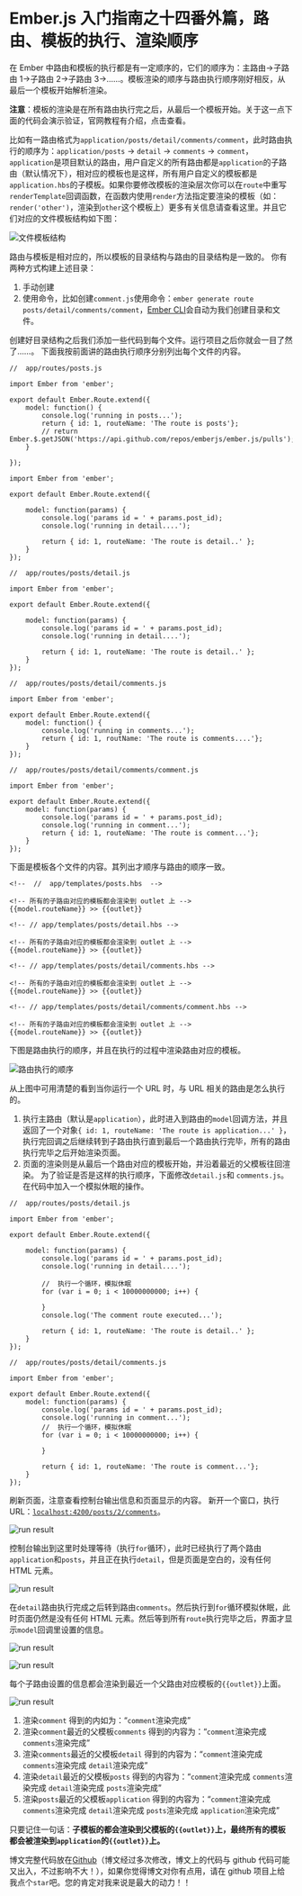 # Ember.js 入门指南之十四番外篇，路由、模板的执行、渲染顺序

在 Ember 中路由和模板的执行都是有一定顺序的，它们的顺序为：主路由->子路由 1->子路由 2->子路由 3->……。模板渲染的顺序与路由执行顺序刚好相反，从最后一个模板开始解析渲染。

**注意**：模板的渲染是在所有路由执行完之后，从最后一个模板开始。关于这一点下面的代码会演示验证，官网教程有介绍，点击查看。

比如有一路由格式为`application/posts/detail/comments/comment`，此时路由执行的顺序为：`application/posts` -> `detail` -> `comments` -> `comment`，`application`是项目默认的路由，用户自定义的所有路由都是`application`的子路由（默认情况下），相对应的模板也是这样，所有用户自定义的模板都是`application.hbs`的子模板。如果你要修改模板的渲染层次你可以在`route`中重写`renderTemplate`回调函数，在函数内使用`render`方法指定要渲染的模板（如：`render('other')`，渲染到`other`这个模板上）更多有关信息请查看这里。并且它们对应的文件模板结构如下图：

![文件模板结构](img/d3609e544891a31a6aa20fd364d93468.jpg)

路由与模板是相对应的，所以模板的目录结构与路由的目录结构是一致的。 你有两种方式构建上述目录：

1.  手动创建
2.  使用命令，比如创建`comment.js`使用命令：`ember generate route posts/detail/comments/comment`，[Ember CLI](http://ember-cli.com/user-guide/)会自动为我们创建目录和文件。

创建好目录结构之后我们添加一些代码到每个文件。运行项目之后你就会一目了然了……。 下面我按前面讲的路由执行顺序分别列出每个文件的内容。

```
//  app/routes/posts.js

import Ember from 'ember';

export default Ember.Route.extend({  
    model: function() { 
        console.log('running in posts...');
        return { id: 1, routeName: 'The route is posts'};
        // return Ember.$.getJSON('https://api.github.com/repos/emberjs/ember.js/pulls');
    }

}); 
```

```
import Ember from 'ember';

export default Ember.Route.extend({

    model: function(params) {
        console.log('params id = ' + params.post_id);
        console.log('running in detail....');

        return { id: 1, routeName: 'The route is detail..' };
    }
}); 
```

```
//  app/routes/posts/detail.js

import Ember from 'ember';

export default Ember.Route.extend({

    model: function(params) {
        console.log('params id = ' + params.post_id);
        console.log('running in detail....');

        return { id: 1, routeName: 'The route is detail..' };
    }
}); 
```

```
//  app/routes/posts/detail/comments.js

import Ember from 'ember';

export default Ember.Route.extend({  
    model: function() {
        console.log('running in comments...');
        return { id: 1, routName: 'The route is comments....'};
    }
}); 
```

```
//  app/routes/posts/detail/comments/comment.js

import Ember from 'ember';

export default Ember.Route.extend({  
    model: function(params) {
        console.log('params id = ' + params.post_id);
        console.log('running in comment...');
        return { id: 1, routeName: 'The route is comment...'};
    }
}); 
```

下面是模板各个文件的内容。其列出才顺序与路由的顺序一致。

```
<!--  //  app/templates/posts.hbs  -->

<!-- 所有的子路由对应的模板都会渲染到 outlet 上 -->  
{{model.routeName}} >> {{outlet}} 
```

```
<!-- // app/templates/posts/detail.hbs -->

<!-- 所有的子路由对应的模板都会渲染到 outlet 上 -->  
{{model.routeName}} >> {{outlet}} 
```

```
<!-- // app/templates/posts/detail/comments.hbs -->

<!-- 所有的子路由对应的模板都会渲染到 outlet 上 -->  
{{model.routeName}} >> {{outlet}} 
```

```
<!-- // app/templates/posts/detail/comments/comment.hbs -->

<!-- 所有的子路由对应的模板都会渲染到 outlet 上 -->  
{{model.routeName}} >> {{outlet}} 
```

下图是路由执行的顺序，并且在执行的过程中渲染路由对应的模板。

![路由执行的顺序](img/041d0c29b887e91069fb8a64a398fab2.jpg)

从上图中可用清楚的看到当你运行一个 URL 时，与 URL 相关的路由是怎么执行的。

1.  执行主路由（默认是`application`），此时进入到路由的`model`回调方法，并且返回了一个对象`{ id: 1, routeName: 'The route is application...' }`，执行完回调之后继续转到子路由执行直到最后一个路由执行完毕，所有的路由执行完毕之后开始渲染页面。
2.  页面的渲染则是从最后一个路由对应的模板开始，并沿着最近的父模板往回渲染。
    为了验证是否是这样的执行顺序，下面修改`detail.js`和 `comments.js`。在代码中加入一个模拟休眠的操作。

```
//  app/routes/posts/detail.js

import Ember from 'ember';

export default Ember.Route.extend({

    model: function(params) {
        console.log('params id = ' + params.post_id);
        console.log('running in detail....');

        //  执行一个循环，模拟休眠
        for (var i = 0; i < 10000000000; i++) {

        }
        console.log('The comment route executed...');

        return { id: 1, routeName: 'The route is detail..' };
    }
}); 
```

```
//  app/routes/posts/detail/comments.js

import Ember from 'ember';

export default Ember.Route.extend({  
    model: function(params) {
        console.log('params id = ' + params.post_id);
        console.log('running in comment...'); 
        //  执行一个循环，模拟休眠
        for (var i = 0; i < 10000000000; i++) {

        }

        return { id: 1, routeName: 'The route is comment...'};
    }
}); 
```

刷新页面，注意查看控制台输出信息和页面显示的内容。 新开一个窗口，执行 URL：[`localhost:4200/posts/2/comments`](http://localhost:4200/posts/2/comments)。

![run result](img/c86de445a29414687df2e69a9562c216.jpg)

控制台输出到这里时处理等待（执行`for`循环），此时已经执行了两个路由`application`和`posts`，并且正在执行`detail`，但是页面是空白的，没有任何 HTML 元素。

![run result](img/41897546a4df77e164cfe32413e09b0a.jpg)

在`detail`路由执行完成之后转到路由`comments`。然后执行到`for`循环模拟休眠，此时页面仍然是没有任何 HTML 元素。然后等到所有`route`执行完毕之后，界面才显示`model`回调里设置的信息。

![run result](img/0afeb0442c4a9d4fe1f09d83f293ed7c.jpg)

![run result](img/925025b98ac36868cb92155e2e034a50.jpg)

每个子路由设置的信息都会渲染到最近一个父路由对应模板的`{{outlet}}`上面。

![run result](img/f27520b1899ee401a88b44e7a99d02ec.jpg)

1.  渲染`comment`
    得到的内如为：“`comment`渲染完成”
2.  渲染`comment`最近的父模板`comments`
    得到的内容为：“`comment`渲染完成 `comments`渲染完成”
3.  渲染`comments`最近的父模板`detail`
    得到的内容为：“`comment`渲染完成 `comments`渲染完成 `detail`渲染完成”
4.  渲染`detail`最近的父模板`posts`
    得到的内容为：“`comment`渲染完成 `comments`渲染完成 `detail`渲染完成 `posts`渲染完成”
5.  渲染`posts`最近的父模板`application`
    得到的内容为：“`comment`渲染完成 `comments`渲染完成 `detail`渲染完成 `posts`渲染完成 `application`渲染完成”

只要记住一句话：**子模板的都会渲染到父模板的`{{outlet}}`上，最终所有的模板都会被渲染到`application`的`{{outlet}}`上。**

博文完整代码放在[Github](https://github.com/ubuntuvim/my_emberjs_code)（博文经过多次修改，博文上的代码与 github 代码可能又出入，不过影响不大！），如果你觉得博文对你有点用，请在 github 项目上给我点个`star`吧。您的肯定对我来说是最大的动力！！